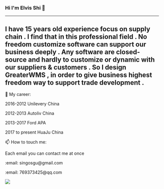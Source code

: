 ### Hi I'm Elvis Shi 👋
---

I have 15 years old experience focus on supply chain . I find that in this professional field . No freedom customize software can support our business deeply . Any software are closed-source and hardly to customize or dynamic with our suppliers & customers . So I design GreaterWMS , in order to give business highest freedom way to support trade development .
---
🔭 My career:
<p>2016-2012  Unilevery China</p>
<p>2012-2013  Autoliv China</p>
<p>2013-2017  Ford APA</p>
<p>2017 to present HuaJu China</p>

<p>📫 How to touch me:</p>
<p>Each email you can contact me at once</p>
<p>:email: singosgu@gmail.com</p>
<p>:email: 769373425@qq.com</p>
<img display="inline-block" src="https://github-readme-stats.vercel.app/api?username=Singosgu&count_private=true&show_icons=true"/>
<!--
**Singosgu/Singosgu** is a ✨ _special_ ✨ repository because its `README.md` (this file) appears on your GitHub profile.

Here are some ideas to get you started:

- 🔭 I’m currently working on ...11111
- 🌱 I’m currently learning ...
- 👯 I’m looking to collaborate on ...
- 🤔 I’m looking for help with ...
- 💬 Ask me about ...1111
- 📫 How to reach me: ...1111
- 😄 Pronouns: ...111
- ⚡ Fun fact: ...1111
-->
